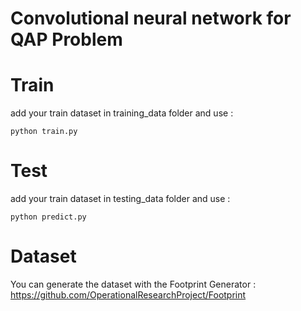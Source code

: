 # Convolutional neural network for QAP Problem

# Train

add your train dataset in training_data folder and use :

```python train.py```

# Test

add your train dataset in testing_data folder and use :

```python predict.py```

# Dataset 

You can generate the dataset with the Footprint Generator : https://github.com/OperationalResearchProject/Footprint

